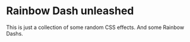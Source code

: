 # Rainbow Dash unleashed

This is just a collection of some random CSS effects. And some Rainbow Dashs.
